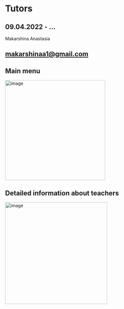 # Tutors
09.04.2022 - ...
---
Makarshina Anastasia

makarshinaa1@gmail.com
---
## Main menu

<img width="324" alt="image" src="https://user-images.githubusercontent.com/68540629/162590611-d9f80b17-5a78-4f1f-8220-98c3856e4115.png">


## Detailed information about teachers 

<img width="330" alt="image" src="https://user-images.githubusercontent.com/68540629/162590623-a0c40ade-1699-4bb9-8975-75d3c05dcf51.png">
